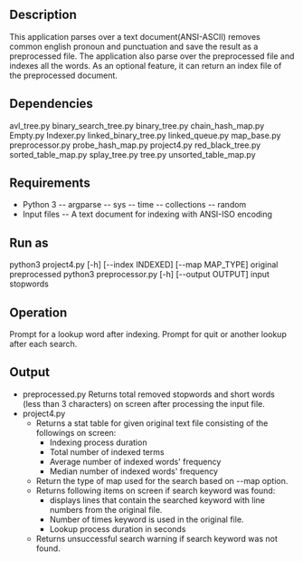Description
-----
This application parses over a text document(ANSI-ASCII) removes common english
pronoun and punctuation and save the result as a preprocessed file.
The application also parse over the preprocessed file and indexes
all the words. As an optional feature, it can return an index file of the
preprocessed document.

Dependencies
-----
avl_tree.py
binary_search_tree.py
binary_tree.py
chain_hash_map.py
Empty.py
Indexer.py
linked_binary_tree.py
linked_queue.py
map_base.py
preprocessor.py
probe_hash_map.py
project4.py
red_black_tree.py
sorted_table_map.py
splay_tree.py
tree.py
unsorted_table_map.py

Requirements
-----
- Python 3
    -- argparse
    -- sys
    -- time
    -- collections
    -- random
- Input files
    -- A text document for indexing with ANSI-ISO encoding

Run as
-----
python3 project4.py [-h] [--index  INDEXED] [--map MAP_TYPE] original preprocessed
python3 preprocessor.py [-h] [--output OUTPUT] input stopwords

Operation
-----
Prompt for a lookup word after indexing.
Prompt for quit or another lookup after each search.

Output
-----
- preprocessed.py
    Returns total removed stopwords and short words (less than 3 characters)
    on screen after processing the input file.
- project4.py
    - Returns a stat table for given original text file consisting of the
      followings on screen:
        - Indexing process duration
        - Total number of indexed terms
        - Average number of indexed words' frequency
        - Median number of indexed words' frequency
    - Return the type of map used for the search based on --map option.
    - Returns following items on screen if search keyword was found:
        - displays lines that contain the searched keyword with line numbers
         from the original file.
        - Number of times keyword is used in the original file.
        - Lookup process duration in seconds
    - Returns unsuccessful search warning if search keyword was not found.
